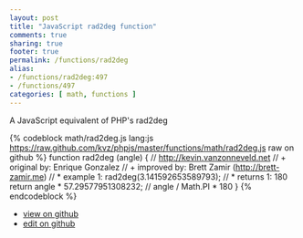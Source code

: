 ```yaml
---
layout: post
title: "JavaScript rad2deg function"
comments: true
sharing: true
footer: true
permalink: /functions/rad2deg
alias:
- /functions/rad2deg:497
- /functions/497
categories: [ math, functions ]
---
```

A JavaScript equivalent of PHP's rad2deg
<!-- more -->
{% codeblock math/rad2deg.js lang:js https://raw.github.com/kvz/phpjs/master/functions/math/rad2deg.js raw on github %}
function rad2deg (angle) {
    // http://kevin.vanzonneveld.net
    // +   original by: Enrique Gonzalez
    // +      improved by: Brett Zamir (http://brett-zamir.me)
    // *     example 1: rad2deg(3.141592653589793);
    // *     returns 1: 180
    return angle * 57.29577951308232; // angle / Math.PI * 180
}
{% endcodeblock %}
<ul>
 <li><a href="https://github.com/kvz/phpjs/blob/master/functions/math/rad2deg.js">view on github</a></li>
 <li><a href="https://github.com/kvz/phpjs/edit/master/functions/math/rad2deg.js">edit on github</a></li>
</ul>
